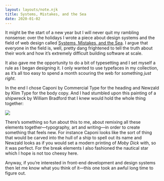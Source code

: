 ```yaml
---
layout: layouts/note.njk
title: Systems, Mistakes, and the Sea
date: 2020-01-02
---
```


It might be the start of a new year but I will never quit my rambling nonsense: over the holidays I wrote a piece about design systems and the field of web design called [Systems, Mistakes, and the Sea](https://www.robinrendle.com/essays/systems-mistakes-and-the-sea). I argue that everyone in the field is, well, pretty dang frightened to tell the truth about their work and how it’s extremely difficult building software at scale.

It also gave me the opportunity to do a bit of typesetting and I set myself a rule as I began designing it. I only wanted to use typefaces in my collection, as it’s all too easy to spend a month scouring the web for something _just right_.

In the end I chose Caponi by Commercial Type for the heading and Newzald by Klim Type for the body copy. And I had stumbled upon this painting of a shipwreck by William Bradford that I knew would hold the whole thing together:

![](https://buttondown.s3.us-west-2.amazonaws.com/images/a6215b32-11bb-482e-b436-2b35853083e6.png)

There’s something so fun about this to me, about remixing all these elements together—typography, art and writing—in order to create something that feels new. For instance Caponi looks like the sort of thing that would be carved into the hull of a ship to spell out its name and Newzald looks as if you would set a modern printing of _Moby Dick_ with, so it was perfect. For the break elements I also fashioned the nautical star which I hope is not too cheesy here.

Anyway, if you’re interested in front-end development and design systems then let me know what you think of it—this one took an awful long time to figure out.
